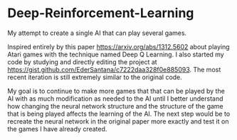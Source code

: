 # Deep-Reinforcement-Learning
My attempt to create a single AI that can play several games.

Inspired entirely by this paper https://arxiv.org/abs/1312.5602 about playing Atari games with the technique named Deep Q Learning.
I also started my code by studying and directly editing the project at https://gist.github.com/EderSantana/c7222daa328f0e885093. The most recent iteration is still extremely similar to the original code.

My goal is to continue to make more games that that can be played by the AI with as much modification as needed to the AI until I better understand how changing the neural network structure and the structure of the game that is being played affects the learning of the AI. The next step would be to recreate the neural network in the original paper more exactly and test it on the games I have already created.
